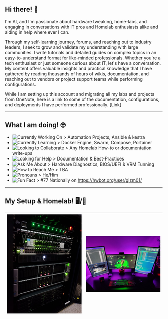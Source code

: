 ## Hi there! 👋

I'm AI, and I'm passionate about hardware tweaking, home-labs, and engaging in conversations with IT pros and Homelab enthusiasts alike and aiding in help where ever I can. 

Through my self-learning journey, forums, and reaching out to industry leaders, I seek to grow and validate my understanding with large communities. I write tutorials and detailed guides on complex topics in an easy-to-understand format for like-minded professionals. Whether you're a tech enthusiast or just someone curious about IT, let's have a conversation. My content offers valuable insights and practical knowledge that I have gathered by reading thousands of hours of wikis, documentation, and reaching out to vendors or project support teams while performing configurations. 

While I am setting up this account and migrating all my labs and projects from OneNote, here is a link to some of the documentation, configurations, and deployments I have performed professionally. [Link]

---
## What I am doing! 🤓

- ![Currently Working On](https://img.shields.io/badge/-I’m%20currently%20working%20on-blue) > Automation Projects, Ansible & kestra
- ![Currently Learning](https://img.shields.io/badge/-I’m%20currently%20learning-blue) > Docker Engine, Swarm, Compose, Portainer
- ![Looking to Collaborate](https://img.shields.io/badge/-I’m%20looking%20to%20collaborate%20on-blue) > Any Homelab How-to or documentation write-ups
- ![Looking for Help](https://img.shields.io/badge/-I’m%20looking%20for%20help%20with-blue) > Documentation & Best-Practices
- ![Ask Me About](https://img.shields.io/badge/-Ask%20me%20about-blue) > Hardware Diagnostics, BIOS/UEFI & VRM Tunning
- ![How to Reach Me](https://img.shields.io/badge/-How%20to%20reach%20me-blue) > TBA
- ![Pronouns](https://img.shields.io/badge/-Pronouns-blue) > He/Him
- ![Fun Fact](https://img.shields.io/badge/-Fun%20fact-blue) > #77 Nationally on https://hwbot.org/user/gizm01/

---
## My Setup & Homelab! 🖥️/🥼

| <img src="https://github.com/Sh3llSh0cker/Sh3llSh0cker/raw/main/clockwerk.png" alt="Profile Image" width="600"/> | <img src="https://github.com/Sh3llSh0cker/Sh3llSh0cker/raw/main/clockwerk hq.png" alt="Profile Image" width="600"/> |
| --- | --- |


